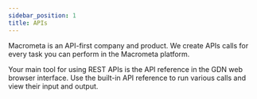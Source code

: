 ```yaml
---
sidebar_position: 1
title: APIs
---
```


Macrometa is an API-first company and product. We create APIs calls for every task you can perform in the Macrometa platform.

Your main tool for using REST APIs is the API reference in the GDN web browser interface. Use the built-in API reference to run various calls and view their input and output.
